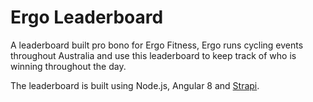 # Ergo Leaderboard
A leaderboard built pro bono for Ergo Fitness, Ergo runs cycling events throughout Australia and use this leaderboard
to keep track of who is winning throughout the day. 

The leaderboard is built using Node.js, Angular 8 and [Strapi](https://strapi.io/).
